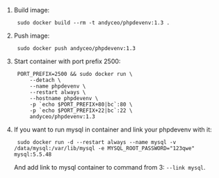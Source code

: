 1. Build image:

        sudo docker build --rm -t andyceo/phpdevenv:1.3 .

2. Push image:

        sudo docker push andyceo/phpdevenv:1.3

3. Start container with port prefix 2500:

        PORT_PREFIX=2500 && sudo docker run \
            --detach \
            --name phpdevenv \
            --restart always \
            --hostname phpdevenv \
            -p `echo $PORT_PREFIX+80|bc`:80 \
            -p `echo $PORT_PREFIX+22|bc`:22 \
            andyceo/phpdevenv:1.3

4. If you want to run mysql in container and link your phpdevenv with it:

        sudo docker run -d --restart always --name mysql -v /data/mysql:/var/lib/mysql -e MYSQL_ROOT_PASSWORD="123qwe" mysql:5.5.48

    And add link to mysql container to command from 3: `--link mysql`.
